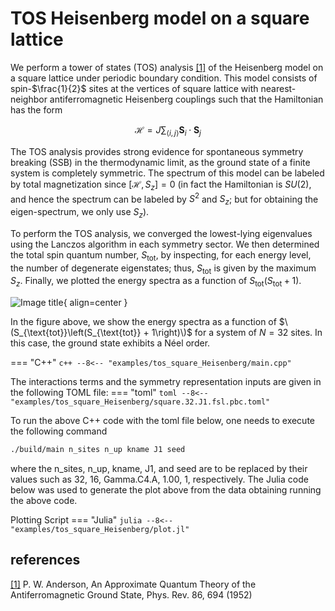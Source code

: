 # TOS Heisenberg model on a square lattice

We perform a tower of states (TOS) analysis [[1]](#1) of the Heisenberg model on a square lattice under periodic boundary condition. This model consists of spin-$\frac{1}{2}$ sites at the vertices of square lattice with nearest-neighbor antiferromagnetic Heisenberg couplings such that the Hamiltonian has the form

$$
\mathcal{H} = J\sum_{\langle i,j\rangle} \boldsymbol{S}_i \cdot \boldsymbol{S}_j
$$

The TOS analysis provides strong evidence for spontaneous symmetry breaking (SSB) in the thermodynamic limit, as the ground state of a finite system is completely symmetric. The spectrum of this model can be labeled by total magnetization since $[\mathcal{H},S_z]=0$ (in fact the Hamiltonian is $SU(2)$, and hence the spectrum can be labeled by $S^2$ and $S_z$; but for obtaining the eigen-spectrum, we only use $S_z$).

To perform the TOS analysis, we converged the lowest-lying eigenvalues using the Lanczos algorithm in each symmetry sector. We then determined the total spin quantum number, $S_{\text{tot}}$, by inspecting, for each energy level, the number of degenerate eigenstates; thus, $S_{\text{tot}}$ is given by the maximum $S_z$. Finally, we plotted the energy spectra as a function of $S_{\text{tot}}\left(S_{\text{tot}} + 1\right)$. 

![Image title](../img/outfile.square.32.J1.1.00.seed.1.png){ align=center }

In the figure above, we show the energy spectra as a function of $\(S_{\text{tot}}\left(S_{\text{tot}} + 1\right)\)$ for a system of $N=32$ sites. In this case, the ground state exhibits a Néel order.

=== "C++"
	```c++
	--8<-- "examples/tos_square_Heisenberg/main.cpp"
	```

The interactions terms and the symmetry representation inputs are given in the following TOML file:
=== "toml"
	```toml
	--8<-- "examples/tos_square_Heisenberg/square.32.J1.fsl.pbc.toml"
	```


To run the above C++ code with the toml file below, one needs to execute the following command 

``` bash
./build/main n_sites n_up kname J1 seed
```
where the n_sites, n_up, kname, J1, and seed are to be replaced by their values such as 32, 16, Gamma.C4.A, 1.00, 1, respectively. The Julia code below was used to generate the plot above from the data obtaining running the above code.
	
Plotting Script
=== "Julia"
	```julia
	--8<-- "examples/tos_square_Heisenberg/plot.jl"
	```



## references
<a id="1" href="https://journals.aps.org/pr/abstract/10.1103/PhysRev.86.694">[1]</a>
P. W. Anderson, An Approximate Quantum Theory of the Antiferromagnetic Ground State, Phys. Rev. 86, 694 (1952)